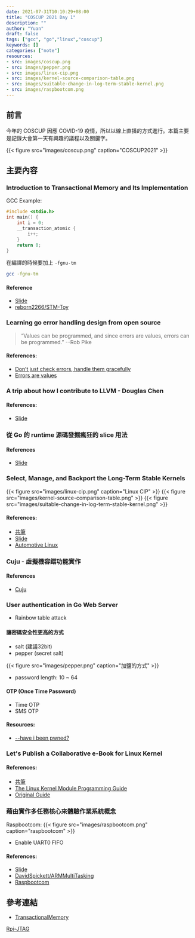 ```yaml
---
date: 2021-07-31T10:10:29+08:00
title: "COSCUP 2021 Day 1"
description: ""
author: "Yuan"
draft: false
tags: ["gcc", "go","linux","coscup"]
keywords: []
categories: ["note"]
resources:
- src: images/coscup.png
- src: images/pepper.png
- src: images/linux-cip.png
- src: images/kernel-source-comparison-table.png
- src: images/suitable-change-in-log-term-stable-kernel.png
- src: images/raspbootcom.png
---
```


## 前言

今年的 COSCUP 因應 COVID-19 疫情，所以以線上直播的方式進行。本篇主要是記錄大會第一天有興趣的議程以及關鍵字。

<!--more-->

{{< figure src="images/coscup.png" caption="COSCUP2021" >}}

## 主要內容

### Introduction to Transactional Memory and Its Implementation

GCC Example:

```c
#include <stdio.h>
int main() {
    int i = 0;
    __transaction_atomic {
        i++;
    }
    return 0;
}
```

在編譯的時候要加上 `-fgnu-tm`

```bash
gcc -fgnu-tm
```

#### Reference

- [Slide](https://docs.google.com/presentation/d/1DlFdPWXcY5or9IyBzEs0K0CufnMe593R2o8vfqkRpXQ/edit#slide=id.p)
- [reborn2266/STM-Toy](https://github.com/reborn2266/STM-Toy)

### Learning go error handling design from open source

> “Values can be programmed, and since errors are values, errors can be programmed.” --Rob Pike

#### References:
- [Don’t just check errors, handle them gracefully](https://dave.cheney.net/2016/04/27/dont-just-check-errors-handle-them-gracefully)
- [Errors are values](https://blog.golang.org/errors-are-values)

### A trip about how I contribute to LLVM - Douglas Chen

#### References:
- [Slide](https://www.slideshare.net/bekketmcclane/coscup-2021-llvm-project-the-good-the-bad-and-the-ugly)

### 從 Go 的 runtime 源碼發掘瘋狂的 slice 用法

#### References
- [Slide](https://hackmd.io/@fieliapm/BkdNrol6O#/)


### Select, Manage, and Backport the Long-Term Stable Kernels

{{< figure src="images/linux-cip.png" caption="Linux CIP" >}}
{{< figure src="images/kernel-source-comparison-table.png" >}}
{{< figure src="images/suitable-change-in-log-term-stable-kernel.png" >}}

#### References:
- [共筆](https://hackmd.io/YcRP0uMpQ-iHDKEWoiRDYg)
- [Slide](https://www.slideshare.net/szlin/select-manage-and-backport-the-long-term-stable-kernels)
- [Automotive Linux](https://www.automotivelinux.org)

### Cuju - 虛擬機容錯功能實作

#### References
- [Cuju](https://github.com/Cuju-ft/Cuju/wiki/Cuju-System-Architecture)

### User authentication in Go Web Server

- Rainbow table attack

#### 讓密碼安全性更高的方式
- salt (建議32bit)
- pepper (secret salt)

{{< figure src="images/pepper.png" caption="加鹽的方式" >}}

- password length: 10 ~ 64

#### OTP (Once Time Password)
- Time OTP
- SMS OTP

#### Resources:
- [--have i been pwned?](https://haveibeenpwned.com)

### Let's Publish a Collaborative e-Book for Linux Kernel

#### References:
- [共筆](https://hackmd.io/LXD339QGRbaEBvESooItTg)
- [The Linux Kernel Module Programming Guide](https://github.com/sysprog21/lkmpg)
- [Original Guide](https://tldp.org/LDP/lkmpg/)

### 藉由實作多任務核心來體驗作業系統概念

Raspbootcom:
{{< figure src="images/raspbootcom.png" caption="raspbootcom" >}}

- Enable UART0 FIFO

#### References:
- [Slide](https://docs.google.com/presentation/d/1G42L1TyIIkEqneCwTtenITAL8Sk4H00y7m9nt0JNVpg/edit#slide=id.p)
- [DavidSpickett/ARMMultiTasking](https://github.com/DavidSpickett/ARMMultiTasking)
- [Raspbootcom](https://github.com/mrvn/raspbootin)

## 參考連結

- [TransactionalMemory][TransactionalMemory]

[TransactionalMemory]:https://gcc.gnu.org/wiki/TransactionalMemory
[Orion]: https://github.com/carousell/Orion
[GNS3]: https://www.gns3.com
[Rpi-JTAG](https://pinout.xyz/pinout/jtag)